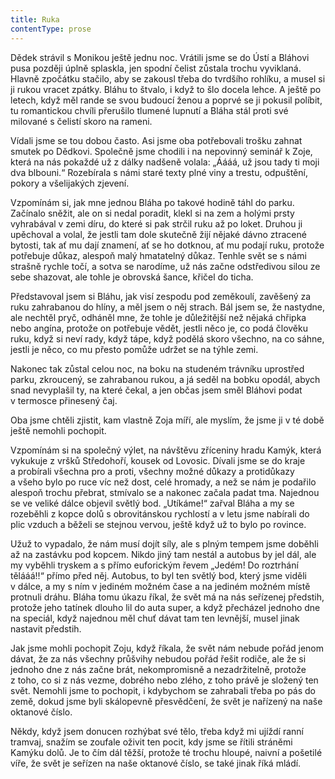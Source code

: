 ```yaml
---
title: Ruka
contentType: prose
---
```


Dědek strávil s Monikou ještě jednu noc. Vrátili jsme se do Ústí a Bláhovi pusa později úplně splaskla, jen spodní čelist zůstala trochu vyviklaná. Hlavně zpočátku stačilo, aby se zakousl třeba do tvrdšího rohlíku, a musel si ji rukou vracet zpátky. Bláhu to štvalo, i když to šlo docela lehce. A ještě po letech, když měl rande se svou budoucí ženou a poprvé se ji pokusil políbit, tu romantickou chvíli přerušilo tlumené lupnutí a Bláha stál proti své milované s čelistí skoro na rameni.

Vídali jsme se tou dobou často. Asi jsme oba potřebovali trošku zahnat smutek po Dědkovi. Společně jsme chodili i na nepovinný seminář k Zoje, která na nás pokaždé už z dálky nadšeně volala: „Áááá, už jsou tady ti moji dva blbouni.“ Rozebírala s námi staré texty plné viny a trestu, odpuštění, pokory a všelijakých zjevení.

Vzpomínám si, jak mne jednou Bláha po takové hodině táhl do parku. Začínalo sněžit, ale on si nedal poradit, klekl si na zem a holými prsty vyhrabával v zemi díru, do které si pak strčil ruku až po loket. Druhou ji upěchoval a volal, že jestli tam dole skutečně žijí nějaké dávno ztracené bytosti, tak ať mu dají znamení, ať se ho dotknou, ať mu podají ruku, protože potřebuje důkaz, alespoň malý hmatatelný důkaz. Tenhle svět se s námi strašně rychle točí, a sotva se narodíme, už nás začne odstředivou silou ze sebe shazovat, ale tohle je obrovská šance, křičel do ticha.

Představoval jsem si Bláhu, jak visí zespodu pod zeměkoulí, zavěšený za ruku zahrabanou do hlíny, a měl jsem o něj strach. Bál jsem se, že nastydne, ale nechtěl pryč, odháněl mne, že tohle je důležitější než nějaká chřipka nebo angína, protože on potřebuje vědět, jestli něco je, co podá člověku ruku, když si neví rady, když tápe, když podělá skoro všechno, na co sáhne, jestli je něco, co mu přesto pomůže udržet se na týhle zemi.

Nakonec tak zůstal celou noc, na boku na studeném trávníku uprostřed parku, zkroucený, se zahrabanou rukou, a já seděl na bobku opodál, abych snad nevyplašil ty, na které čekal, a jen občas jsem směl Bláhovi podat v termosce přinesený čaj.

Oba jsme chtěli zjistit, kam vlastně Zoja míří, ale myslím, že jsme ji v té době ještě nemohli pochopit.

Vzpomínám si na společný výlet, na návštěvu zříceniny hradu Kamýk, která vykukuje z vršků Středohoří, kousek od Lovosic. Dívali jsme se do kraje a probírali všechna pro a proti, všechny možné důkazy a protidůkazy a všeho bylo po ruce víc než dost, celé hromady, a než se nám je podařilo alespoň trochu přebrat, stmívalo se a nakonec začala padat tma. Najednou se ve veliké dálce objevil světlý bod. „Utíkáme!“ zařval Bláha a my se rozeběhli z kopce dolů s obrovitánskou rychlostí a v letu jsme nabírali do plic vzduch a běželi se stejnou vervou, ještě když už to bylo po rovince.

Užuž to vypadalo, že nám musí dojít síly, ale s plným tempem jsme doběhli až na zastávku pod kopcem. Nikdo jiný tam nestál a autobus by jel dál, ale my vyběhli tryskem a s přímo euforickým řevem „Jedém! Do roztrhání tělááá!!“ přímo před něj. Autobus, to byl ten světlý bod, který jsme viděli v dálce, a my s ním v jediném možném čase a na jediném možném místě protnuli dráhu. Bláha tomu úkazu říkal, že svět má na nás seřízenej předstih, protože jeho tatínek dlouho lil do auta super, a když přecházel jednoho dne na speciál, když najednou měl chuť dávat tam ten levnější, musel jinak nastavit předstih.

Jak jsme mohli pochopit Zoju, když říkala, že svět nám nebude pořád jenom dávat, že za nás všechny průšvihy nebudou pořád řešit rodiče, ale že si jednoho dne z nás začne brát, nekompromisně a nezadržitelně, protože z toho, co si z nás vezme, dobrého nebo zlého, z toho právě je složený ten svět. Nemohli jsme to pochopit, i kdybychom se zahrabali třeba po pás do země, dokud jsme byli skálopevně přesvědčení, že svět je nařízený na naše oktanové číslo.

Někdy, když jsem donucen rozhýbat své tělo, třeba když mi ujíždí ranní tramvaj, snažím se zoufale oživit ten pocit, kdy jsme se řítili stráněmi Kamýku dolů. Je to čím dál těžší, protože té trochu hloupé, naivní a pošetilé víře, že svět je seřízen na naše oktanové číslo, se také jinak říká mládí.
